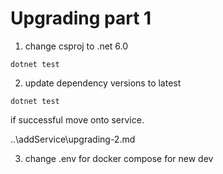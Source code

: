 # Upgrading part 1

1. change csproj to .net 6.0

```
dotnet test
```

2. update dependency versions to latest 

```
dotnet test
```

if successful move onto service. 

..\addService\upgrading-2.md

3. change .env for docker compose for new dev
